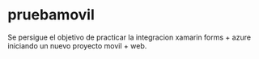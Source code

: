 # pruebamovil
Se persigue el objetivo de practicar la integracion xamarin forms + azure iniciando un nuevo proyecto movil  +  web.
